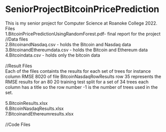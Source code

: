 # SeniorProjectBitcoinPricePrediction
This is my senior project for Computer Science at Roanoke College 2022.<br>
Files<br>
1.BitcoinPricePredictionUsingRandomForest.pdf- final report for the project
//Data files <br>
2.BitcoinandNasdaq.csv - holds the Bitcoin and Nasdaq data<br>
3.BitcoinandEthereumdata.csv - holds the Bitcoin and Ethereum data<br>
4.Bitcoindata.csv - holds only the bitcoin data<br>
<br>
//Result Files<br>
Each of the files containts the results for each set of trees for instance column RMSE 8020 of file BitcoinNasdaqRowResults row 35 represents the RMSE results for an 80 20 training test split for a set of 34 trees each column has a title so the row number -1 is the number of trees used in the set.<br>
<br>
5.BitcoinResults.xlsx<br>
6.BitcoinNasdaqResults.xlsx<br>
7.BitcoinandEthereumresults.xlsx<br>
<br>
//Code Files
